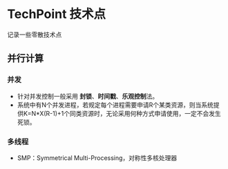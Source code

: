 # TechPoint 技术点

记录一些零散技术点

## 并行计算

### 并发

- 针对并发控制一般采用 **封锁**、**时间戳**、**乐观控制**法。
- 系统中有N个并发进程，若规定每个进程需要申请R个某类资源，则当系统提供K=N*X(R-1)+1个同类资源时，无论采用何种方式申请使用，一定不会发生死锁。

### 多线程

- SMP：Symmetrical Multi-Processing，对称性多核处理器

